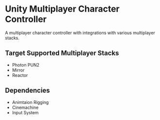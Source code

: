# Unity Multiplayer Character Controller
A multiplayer character controller with integrations with various multiplayer stacks.

## Target Supported Multiplayer Stacks
* Photon PUN2
* Mirror
* Reactor

## Dependencies
* Animtaion Rigging
* Cinemachine
* Input System
